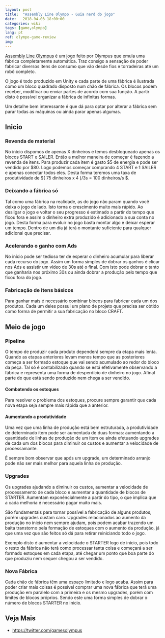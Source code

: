 ```yaml
---
layout: post
title:  "Assembly Line Olympo - Guia nerd do jogo"
date:   2018-04-03 18:00:00
categories: wiki
tags: [game,olympo]
lang: pt
ref: olympo-game-review
img:
---
```


[Assembly Line Olympus](https://play.google.com/store/apps/details?id=com.olympus.assemblyline&hl=en) é um jogo feito por Olympus que emula uma fábrica completamente automática. Traz consigo a sensação de poder fabricar diversos itens de consumo que vão desde fios e torradeiras até um robô completo.

O jogo é todo produzido em Unity e cada parte de uma fábrica é ilustrada como um bloco quadrado disposto num chão de fábrica. Os blocos podem receber, modificar ou enviar partes de acordo com sua função. A partir disto é possível organizar a fábrica de infinitas formas.

Um detalhe bem interessante é que dá para optar por alterar a fábrica sem parar todas as máquinas ou ainda parar apenas algumas.

## Inicio

### Revenda de material

No início dispomos de apenas X dinheiros e temos desbloqueado apenas os blocos START e SAILER. Então a melhor maneira de começar é fazendo a revenda de itens. Para produzir cada item é gasto $5 de energia e pode ser vendido por $80. Logo podemos começar comprando 4 START e 1 SAILER e apenas conectar todos eles. Desta forma teremos uma taxa de produtividade de  $( 75 dinheiros x 4 )/3s = 100 dinheiros/s $.

### Deixando a fábrica só

Tal como uma fábrica na realidade, as do jogo não param quando você deixa o jogo de lado. Isto torna o crescimento muito mais rápido. Ao desligar o jogo e voltar o seu progresso é estimado a partir do tempo que ficou fora e assim o dinheiro extra produzido é adicionado a sua conta no jogo. Desta forma para evoluir no jogo basta montar algo e deixar esperar um tempo. Dentro de um dia já terá o montante suficiente para qualquer adicional que precisar.

### Acelerando o ganho com Ads

No início pode ser tedioso ter de esperar o dinheiro acumular para liberar cada recurso do jogo. Assim um forma simples de dobrar os ganhos é clicar nos Ads e assistir um vídeo de 30s até o final. Com isto pode dobrar o tanto que ganharia nos próximo 30s ou ainda dobrar a produção pelo tempo que ficou fora do jogo.

### Fabricação de itens básicos

Para ganhar mais é necessário combinar blocos para fabricar cada um dos produtos. Cada um deles possui um plano de projeto que precisa ser obtido como forma de permitir a sua fabricação no bloco CRAFT.

## Meio de jogo

### Pipeline

O tempo de produzir cada produto dependerá sempre da etapa mais lenta. Quando as etapas anteriores levam menos tempo que as posteriores começa a ser formado estoque que vai sendo acumulado ao redor do bloco da peça. Tal só é contabilizado quando se está efetivamente observando a fábrica e representa uma forma de desperdício de dinheiro no jogo. Afinal parte do que está sendo produzido nem chega a ser vendido.

#### Combatendo os estoques

Para resolver o problema dos estoques, procure sempre garantir que cada nova etapa seja sempre mais rápida que a anterior.

#### Aumentando a produtividade

Uma vez que uma linha de produção está bem estruturada, a produtividade de determinado item pode ser aumentada de duas formas: aumentando a quantidade de linhas de produção de um item ou ainda efetuando upgrades de cada um dos blocos para diminuir os custos e aumentar a velocidade de processamante.

É sempre bom observar que após um upgrade, um determinado arranjo pode não ser mais melhor para aquela linha de produção.

### Upgrades

Os upgrades ajudando a diminuir os custos, aumentar a velocidade de processamento de cada bloco e aumentar a quantidade de blocos de STARTER. Aumentam exponêncialmente a partir do tipo, o que implica que a cada melhoria é necessário pagar muito mais.

São fundamentais para tornar possível a fabricação de alguns produtos, porém upgrades custam caro. Upgrades relacionados ao aumento da produção no inicio nem sempre ajudam, pois podem acabar trazendo um baita transtorno pela formação de estoques com o aumento da produção, já que uma vez que são feitos só dá para retirar reiniciando todo o jogo.

Exemplo disto é aumentar a velocidade o STARTER logo de início, pois todo o resto da fábrica não terá como processar tanta coisa e começará a ser formado estoques em cada etapa, até chegar um ponto que boa parte do que produziu nem sequer chegou a ser vendido.

### Nova Fábrica

Cada chão de fábrica têm uma espaço limitado e logo acaba. Assim para poder criar mais coisas é possível comprar uma nova fábrica que terá uma produção em paralelo com a primeira e os mesmo upgrades, porém com limites de blocos próprios. Sendo este uma forma simples de dobrar o número de blocos STARTER no início.

## Veja Mais
 * https://twitter.com/gamesolympus
